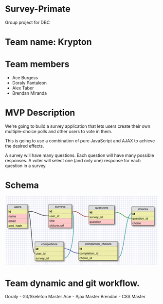 # Survey-Primate
Group project for DBC


# Team name: Krypton

# Team members
- Ace Burgess 
- Doraly Pantaleon
- Alex Taber
- Brendan Miranda

# MVP Description
We're going to build a survey application that lets users create their own multiple-choice polls and other users to vote in them.

This is going to use a combination of pure JavaScript and AJAX to achieve the desired effects.

A survey will have many questions. Each question will have many possible responses. A voter will select one (and only one) response for each question in a survey.

# Schema
![Survey-Primate Schema](schema.jpg)

# Team dynamic and git workflow.
Doraly - Git/Skeleton Master
Ace - Ajax Master
Brendan - CSS Master

